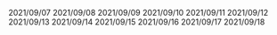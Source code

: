 2021/09/07
2021/09/08
2021/09/09
2021/09/10
2021/09/11
2021/09/12
2021/09/13
2021/09/14
2021/09/15
2021/09/16
2021/09/17
2021/09/18
